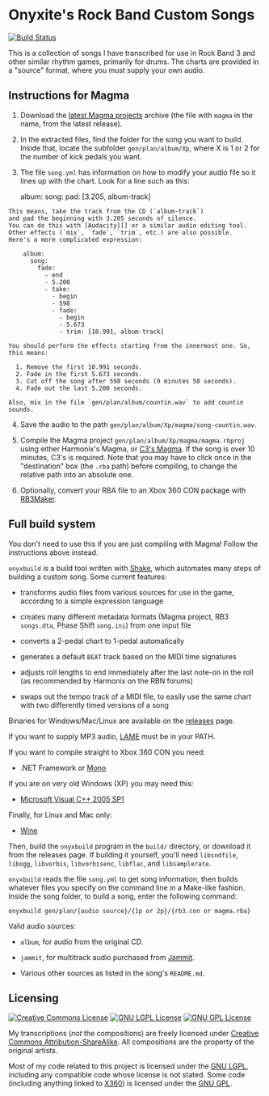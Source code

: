 # Onyxite's Rock Band Custom Songs

[![Build Status](https://travis-ci.org/mtolly/onyxite-customs.svg?branch=master)](https://travis-ci.org/mtolly/onyxite-customs)

This is a collection of songs I have transcribed for use in Rock Band 3
and other similar rhythm games, primarily for drums.
The charts are provided in a "source" format, where you must supply your own audio.

## Instructions for Magma

  1. Download the [latest Magma projects][releases] archive
    (the file with `magma` in the name, from the latest release).

[releases]: https://github.com/mtolly/onyxite-customs/releases

  2. In the extracted files, find the folder for the song you want to build.
    Inside that, locate the subfolder `gen/plan/album/Xp`,
    where X is 1 or 2 for the number of kick pedals you want.

  3. The file `song.yml` has information on how to modify your audio file so it lines up with the chart.
    Look for a line such as this:

        album:
          song:
            pad: [3.205, album-track]

    This means, take the track from the CD (`album-track`)
    and pad the beginning with 3.205 seconds of silence.
    You can do this with [Audacity][] or a similar audio editing tool.
    Other effects (`mix`, `fade`, `trim`, etc.) are also possible.
    Here's a more complicated expression:

        album:
          song:
            fade:
              - end
              - 5.200
              - take:
                - begin
                - 598
                - fade:
                  - begin
                  - 5.673
                  - trim: [10.991, album-track]

    You should perform the effects starting from the innermost one. So, this means:

      1. Remove the first 10.991 seconds.
      2. Fade in the first 5.673 seconds.
      3. Cut off the song after 598 seconds (9 minutes 58 seconds).
      4. Fade out the last 5.200 seconds.

    Also, mix in the file `gen/plan/album/countin.wav` to add countin sounds.

[Audacity]: http://audacity.sourceforge.net/

  4. Save the audio to the path `gen/plan/album/Xp/magma/song-countin.wav`.

  5. Compile the Magma project `gen/plan/album/Xp/magma/magma.rbproj`
    using either Harmonix's Magma, or [C3's Magma][c3magma].
    If the song is over 10 minutes, C3's is required.
    Note that you may have to click once in the "destination" box (the `.rba` path) before compiling,
    to change the relative path into an absolute one.

[c3magma]: http://www.pksage.com/ccc/forums/viewtopic.php?f=12&t=381

  6. Optionally, convert your RBA file to an Xbox 360 CON package with [RB3Maker][].

[RB3Maker]: http://rockband.scorehero.com/forum/viewtopic.php?t=34542

## Full build system

You don't need to use this if you are just compiling with Magma!
Follow the instructions above instead.

`onyxbuild` is a build tool written with [Shake](http://community.haskell.org/~ndm/shake/),
which automates many steps of building a custom song.
Some current features:

  * transforms audio files from various sources for use in the game,
    according to a simple expression language

  * creates many different metadata formats
    (Magma project, RB3 `songs.dta`, Phase Shift `song.ini`)
    from one input file

  * converts a 2-pedal chart to 1-pedal automatically

  * generates a default `BEAT` track based on the MIDI time signatures

  * adjusts roll lengths to end immediately after the last note-on in the roll
    (as recommended by Harmonix on the RBN forums)

  * swaps out the tempo track of a MIDI file,
    to easily use the same chart with two differently timed versions of a song

Binaries for Windows/Mac/Linux are available on the
[releases](https://github.com/mtolly/onyxite-customs/releases) page.

If you want to supply MP3 audio, [LAME](http://lame.sourceforge.net/) must be in your PATH.

If you want to compile straight to Xbox 360 CON you need:

  * .NET Framework or [Mono](http://www.mono-project.com)

If you are on very old Windows (XP) you may need this:

  * [Microsoft Visual C++ 2005 SP1](http://www.microsoft.com/en-us/download/details.aspx?displaylang=en&id=5638)

Finally, for Linux and Mac only:

  * [Wine](http://www.winehq.org)

Then, build the `onyxbuild` program in the `build/` directory, or download it
from the releases page. If building it yourself, you'll need
`libsndfile`, `libogg`, `libvorbis`, `libvorbisenc`, `libflac`, and `libsamplerate`.

`onyxbuild` reads the file `song.yml` to get song information, then builds
whatever files you specify on the command line in a Make-like fashion. Inside
the song folder, to build a song, enter the following command:

    onyxbuild gen/plan/{audio source}/{1p or 2p}/{rb3.con or magma.rba}

Valid audio sources:

  * `album`, for audio from the original CD.

  * `jammit`, for multitrack audio purchased from [Jammit](http://www.jammit.com/).

  * Various other sources as listed in the song's `README.md`.

## Licensing

[![Creative Commons License](https://i.creativecommons.org/l/by-sa/4.0/88x31.png)](http://creativecommons.org/licenses/by-sa/4.0/)
[![GNU LGPL License](https://www.gnu.org/graphics/lgplv3-88x31.png)](https://www.gnu.org/licenses/lgpl.html)
[![GNU GPL License](https://www.gnu.org/graphics/gplv3-88x31.png)](https://www.gnu.org/licenses/gpl.html)

My transcriptions (*not* the compositions) are freely licensed
under [Creative Commons Attribution-ShareAlike](http://creativecommons.org/licenses/by-sa/4.0/).
All compositions are the property of the original artists.

Most of my code related to this project is licensed under the [GNU LGPL](https://www.gnu.org/licenses/lgpl.html), including any compatible code whose license is not stated.
Some code (including anything linked to [X360](https://github.com/mtolly/X360)) is licensed under the [GNU GPL](https://www.gnu.org/licenses/gpl.html).
